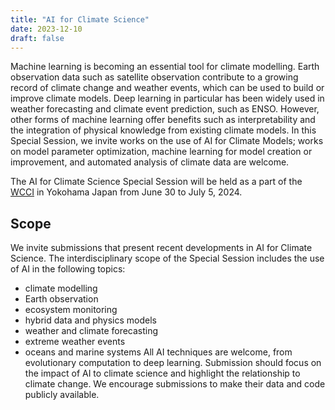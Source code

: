 ```yaml
---
title: "AI for Climate Science"
date: 2023-12-10
draft: false
---
```


Machine learning is becoming an essential tool for climate modelling. Earth observation data such as satellite observation contribute to a growing record of climate change and weather events, which can be used to build or improve climate models. Deep learning in particular has been widely used in weather forecasting and climate event prediction, such as ENSO. However, other forms of machine learning offer benefits such as interpretability and the integration of physical knowledge from existing climate models. In this Special Session, we invite works on the use of AI for Climate Models; works on model parameter optimization, machine learning for model creation or improvement, and automated analysis of climate data are welcome.

The AI for Climate Science Special Session will be held as a part of the [WCCI](https://2024.ieeewcci.org/) in Yokohama Japan from June 30 to July 5, 2024.

## Scope

We invite submissions that present recent developments in AI for Climate Science. The interdisciplinary scope of the Special Session includes the use of AI in the following topics:
 +  climate modelling
 +  Earth observation
 +  ecosystem monitoring
 +  hybrid data and physics models
 +  weather and climate forecasting
 +  extreme weather events
 +  oceans and marine systems
All AI techniques are welcome, from evolutionary computation to deep learning. Submission should focus on the impact of AI to climate science and highlight the relationship to climate change. We encourage submissions to make their data and code publicly available.